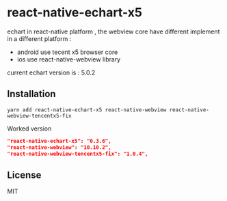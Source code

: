 # react-native-echart-x5

echart in react-native platform , the webview core have different implement in a different platform :

* android use tecent x5 browser core
* ios use react-native-webview library


current echart version is :
5.0.2

## Installation

```shell
yarn add react-native-echart-x5 react-native-webview react-native-webview-tencentx5-fix
```

Worked version
```json
"react-native-echart-x5": "0.3.6",
"react-native-webview": "10.10.2",
"react-native-webview-tencentx5-fix": "1.0.4",
```

## License

MIT
